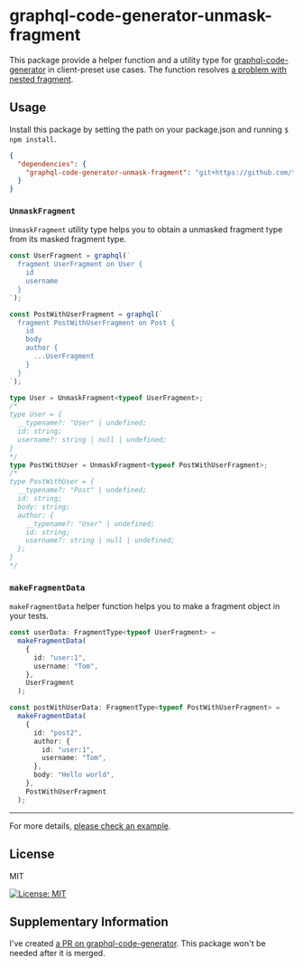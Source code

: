 # graphql-code-generator-unmask-fragment

This package provide a helper function and a utility type for [graphql-code-generator](https://github.com/dotansimha/graphql-code-generator) in client-preset use cases.
The function resolves [a problem with nested fragment](https://github.com/dotansimha/graphql-code-generator/issues/9702).

## Usage

Install this package by setting the path on your package.json and running `$ npm install`.

```json
{
  "dependencies": {
    "graphql-code-generator-unmask-fragment": "git+https://github.com/tnyo43/graphql-code-generator-unmask-fragment#v1.1"
  }
}
```

### `UnmaskFragment`

`UnmaskFragment` utility type helps you to obtain a unmasked fragment type from its masked fragment type.

```ts
const UserFragment = graphql(`
  fragment UserFragment on User {
    id
    username
  }
`);

const PostWithUserFragment = graphql(`
  fragment PostWithUserFragment on Post {
    id
    body
    author {
      ...UserFragment
    }
  }
`);

type User = UnmaskFragment<typeof UserFragment>;
/*
type User = {
  __typename?: "User" | undefined;
  id: string;
  username?: string | null | undefined;
}
*/
type PostWithUser = UnmaskFragment<typeof PostWithUserFragment>;
/*
type PostWithUser = {
  __typename?: "Post" | undefined;
  id: string;
  body: string;
  author: {
    __typename?: "User" | undefined;
    id: string;
    username?: string | null | undefined;
  };
}
*/
```

### `makeFragmentData`

`makeFragmentData` helper function helps you to make a fragment object in your tests.

```ts
const userData: FragmentType<typeof UserFragment> =
  makeFragmentData(
    {
      id: "user:1",
      username: "Tom",
    },
    UserFragment
  );

const postWithUserData: FragmentType<typeof PostWithUserFragment> =
  makeFragmentData(
    {
      id: "post2",
      author: {
        id: "user:1",
        username: "Tom",
      },
      body: "Hello world",
    },
    PostWithUserFragment
  );
```

---

For more details, [please check an example](https://github.com/tnyo43/graphql-code-generator-unmask-fragment/tree/main/example).

## License

MIT

[![License: MIT](https://img.shields.io/badge/License-MIT-yellow.svg)](https://raw.githubusercontent.com/tnyo43/graphql-code-generator-unmask-fragment/main/LICENSE
)

## Supplementary Information

I've created [a PR on graphql-code-generator](https://github.com/dotansimha/graphql-code-generator/pull/9708). This package won't be needed after it is merged.
